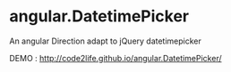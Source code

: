 # angular.DatetimePicker
An angular Direction adapt to jQuery datetimepicker

DEMO : http://code2life.github.io/angular.DatetimePicker/
